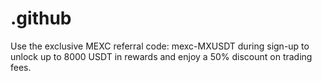 # .github
Use the exclusive MEXC referral code: mexc-MXUSDT during sign-up to unlock up to 8000 USDT in rewards and enjoy a 50% discount on trading fees.
